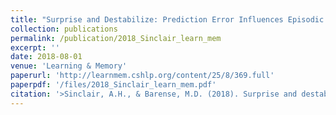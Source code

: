 ```yaml
---
title: "Surprise and Destabilize: Prediction Error Influences Episodic Memory Reconsolidation"
collection: publications
permalink: /publication/2018_Sinclair_learn_mem
excerpt: ''
date: 2018-08-01
venue: 'Learning & Memory'
paperurl: 'http://learnmem.cshlp.org/content/25/8/369.full'
paperpdf: '/files/2018_Sinclair_learn_mem.pdf'
citation: '>Sinclair, A.H., & Barense, M.D. (2018). Surprise and destabilize: Prediction error influences episodic memory reconsolidation. Learning and Memory, 25(8), 369–381. https://doi.org/10.1101/lm.046912.117'
---
```

 
